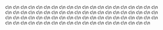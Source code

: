 c\n
c\n
c\n
c\n
c\n
c\n
c\n
c\n
c\n
c\n
c\n
c\n
c\n
c\n
c\n
c\n
c\n
c\n
c\n
c\n
c\n
c\n
c\n
c\n
c\n
c\n
c\n
c\n
c\n
c\n
c\n
c\n
c\n
c\n
c\n
c\n
c\n
c\n
c\n
c\n
c\n
c\n
c\n
c\n
c\n
c\n
c\n
c\n
c\n
c\n
c\n
c\n
c\n
c\n
c\n
c\n
c\n
c\n
c\n
c\n
c\n
c\n
c\n
c\n
c\n
c\n
c\n
c\n
c\n
c\n
c\n
c\n
c\n
c\n
c\n
c\n
c\n
c\n
c\n
